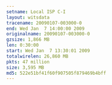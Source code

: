 ```yaml
---
setname: Local ISP C-I
layout: witsdata
tracename: 20090107-003000-0
end: Wed Jan  7 14:00:00 2009
originalname: 20090107-003000-0
gzsize: 1,866 MB
len: 0:30:00
start: Wed Jan  7 13:30:01 2009
totalwirelen: 26,860 MB
pkts: 47 million
size: 3,595 MB
md5: 522e51bf41f60f907505f879469b4bff
---
```

